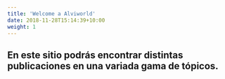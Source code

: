 ```yaml
---
title: 'Welcome a Alviworld'
date: 2018-11-28T15:14:39+10:00
weight: 1
---
```


## En este sitio podrás encontrar distintas publicaciones en una variada gama de tópicos.

